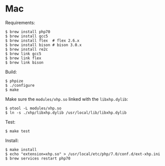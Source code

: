 # Mac

Requirements:
```
$ brew install php70
$ brew install gcc5
$ brew install flex  # flex 2.6.x
$ brew install bison # bison 3.0.x
$ brew install re2c
$ brew link gcc5
$ brew link flex
$ brew link bison
```

Build:
```
$ phpize
$ ./configure
$ make
```

Make sure the `modules/xhp.so` linked with the `libxhp.dylib`:
```
$ otool -L modules/xhp.so
$ ln -s ./xhp/libxhp.dylib /usr/local/lib/libxhp.dylib
```

Test:
```
$ make test
```

Install:
```
$ make install
$ echo "extension=xhp.so" > /usr/local/etc/php/7.0/conf.d/ext-xhp.ini
$ brew services restart php70
```
